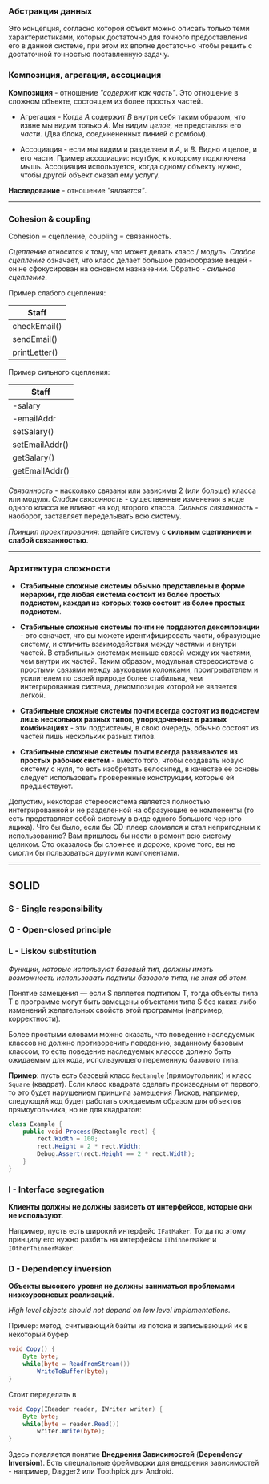 ### Абстракция данных

Это концепция, согласно которой объект можно описать только теми характеристиками, которых достаточно для точного предоставления его в данной системе, при этом их вполне достаточно чтобы решить с достаточной точностью поставленную задачу.

### Композиция, агрегация, ассоциация

__Композиция__ - отношение _"содержит как часть"_. Это отношение в сложном объекте, состоящем из более простых частей.

* Агрегация - Когда _А_ содержит _B_ внутри себя таким образом, что извне мы видим только _А_. Мы видим _целое_, не представляя его _части_. (Два блока, соединененных линией с ромбом).

* Ассоциация - если мы видим и разделяем и _А_, и _В_. Видно и целое, и его части. Пример ассоциации: ноутбук, к которому подключена мышь. Ассоциация используется, когда одному объекту нужно, чтобы другой объект оказал ему услугу.

__Наследование__ - отношение _"является"_.

-------------
### Cohesion & coupling

Cohesion = сцепление, coupling = связанность.

_Сцепление_ относится к тому, что может делать класс / модуль. _Слабое сцепление_ означает, что класс делает большое разнообразие вещей - он не сфокусирован на основном назначении. Обратно - _сильное сцепление_.

Пример слабого сцепления:

| Staff |
|---|
| checkEmail() |
| sendEmail() |
| printLetter() |

Пример сильного сцепления:

| Staff |
|---|
| -salary |
| -emailAddr |
| setSalary()  |
| setEmailAddr() |
| getSalary()  |
| getEmailAddr() |

_Связанность_ - насколько связаны или зависимы 2 (или больше) класса или модуля. _Слабая связанность_ - существенные изменения в коде одного класса не влияют на код второго класса. _Сильная связанность_ - наоборот, заставляет переделывать всю систему.

_Принцип проектирования_: делайте систему с __сильным сцеплением и слабой связанностью__.

---------------------
### Архитектура сложности

* __Стабильные сложные системы обычно представлены в форме иерархии, где любая система состоит из более простых подсистем, каждая из которых тоже состоит из более простых подсистем__.

* __Стабильные сложные системы почти не поддаются декомпозиции__ - это означает, что вы можете идентифицировать части, образующие систему, и отличить взаимодействия между частями и внутри частей. В стабильных системах меньше связей между их частями, чем внутри их частей. Таким образом, модульная стереосистема с простыми связями между звуковыми колонками, проигрывателем и усилителем по своей природе более стабильна, чем интегрированная система, декомпозиция которой не является легкой.

* __Стабильные сложные системы почти всегда состоят из подсистем лишь нескольких разных типов, упорядоченных в разных комбинациях__ - эти подсистемы, в свою очередь, обычно состоят из частей лишь нескольких разных типов.

* __Стабильные сложные системы почти всегда развиваются из простых рабочих систем__ - вместо того, чтобы создавать новую систему с нуля, то есть изобретать 
велосипед, в качестве ее основы следует использовать проверенные конструкции, которые ей предшествуют.

Допустим, некоторая стереосистема является полностью интегрированной и не разделенной на образующие ее компоненты (то есть представляет собой систему в виде одного большого черного ящика). Что бы было, если бы CD-плеер сломался и стал непригодным к использованию? Вам пришлось бы нести в ремонт всю систему целиком. Это оказалось бы сложнее и дороже, кроме того, вы не смогли бы пользоваться другими компонентами.

---

## SOLID

### S - Single responsibility

### O - Open-closed principle

### L - Liskov substitution

_Функции, которые используют базовый тип, должны иметь возможность использовать подтипы базового типа, не зная об этом_. 

Понятие замещения — если S является подтипом T, тогда объекты типа T в программе могут быть замещены объектами типа S без каких-либо изменений желательных свойств этой программы (например, корректности).

Более простыми словами можно сказать, что поведение наследуемых классов не должно противоречить поведению, заданному базовым классом, то есть поведение наследуемых классов должно быть ожидаемым для кода, использующего переменную базового типа.

__Пример__: пусть есть базовый класс `Rectangle` (прямоугольник) и класс `Square` (квадрат). Если класс квадрата сделать производным от первого, то это будет нарушением принципа замещения Лисков, например, следующий код будет работать ожидаемым образом для объектов прямоугольника, но не для квадратов:

```csharp
class Example {
    public void Process(Rectangle rect) {
        rect.Width = 100;
        rect.Height = 2 * rect.Width;
        Debug.Assert(rect.Height == 2 * rect.Width);
    }
}
```


### I - Interface segregation

__Клиенты должны не должны зависеть от интерфейсов, которые они не используют.__

Например, пусть есть широкий интерфейс `IFatMaker`. Тогда по этому принципу его нужно разбить на интерфейсы `IThinnerMaker` и `IOtherThinnerMaker`. 

### D - Dependency inversion

__Объекты высокого уровня не должны заниматься проблемами низкоуровневых реализаций__.

_High level objects should not depend on low level implementations._

Пример: метод, считывающий байты из потока и записывающий их в некоторый буфер

```java
void Copy() {
    Byte byte;
    while(byte = ReadFromStream())
        WriteToBuffer(byte);
}
```

Стоит переделать в 

```java
void Copy(IReader reader, IWriter writer) {
    Byte byte;
    while(byte = reader.Read())
        writer.Write(byte);
}
```

Здесь появляется понятие  __Внедрения Зависимостей__ (__Dependency Inversion__). Есть специальные фреймворки для внедрения зависимостей - например, Dagger2 или Toothpick для Android.

